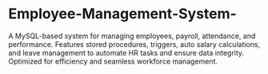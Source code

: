 # Employee-Management-System-
A MySQL-based system for managing employees, payroll, attendance, and performance. Features stored procedures, triggers, auto salary calculations, and leave management to automate HR tasks and ensure data integrity. Optimized for efficiency and seamless workforce management. 
